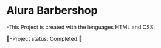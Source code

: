 <h1>Alura Barbershop</h1>

-This Project is created with the lenguages HTML and CSS.

:eyes:-Project status: Completed.:eyes:
